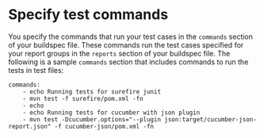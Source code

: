 # Specify test commands<a name="report-group-test-case-commands"></a>

 You specify the commands that run your test cases in the `commands` section of your buildspec file\. These commands run the test cases specified for your report groups in the `reports` section of your buildspec file\. The following is a sample `commands` section that includes commands to run the tests in test files: 

```
commands:
    - echo Running tests for surefire junit
    - mvn test -f surefire/pom.xml -fn
    - echo
    - echo Running tests for cucumber with json plugin
    - mvn test -Dcucumber.options="--plugin json:target/cucumber-json-report.json" -f cucumber-json/pom.xml -fn
```